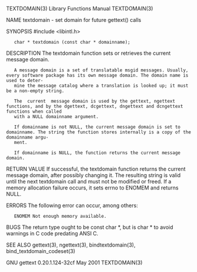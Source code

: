 TEXTDOMAIN(3)							   Library Functions Manual							 TEXTDOMAIN(3)

NAME
       textdomain - set domain for future gettext() calls

SYNOPSIS
       #include <libintl.h>

       char * textdomain (const char * domainname);

DESCRIPTION
       The textdomain function sets or retrieves the current message domain.

       A message domain is a set of translatable msgid messages. Usually, every software package has its own message domain. The domain name is used to deter‐
       mine the message catalog where a translation is looked up; it must be a non-empty string.

       The  current  message domain is used by the gettext, ngettext functions, and by the dgettext, dcgettext, dngettext and dcngettext functions when called
       with a NULL domainname argument.

       If domainname is not NULL, the current message domain is set to domainname. The string the function stores internally is a copy of the domainname argu‐
       ment.

       If domainname is NULL, the function returns the current message domain.

RETURN VALUE
       If successful, the textdomain function returns the current message domain, after possibly changing it. The resulting string is  valid  until  the  next
       textdomain call and must not be modified or freed. If a memory allocation failure occurs, it sets errno to ENOMEM and returns NULL.

ERRORS
       The following error can occur, among others:

       ENOMEM Not enough memory available.

BUGS
       The return type ought to be const char *, but is char * to avoid warnings in C code predating ANSI C.

SEE ALSO
       gettext(3), ngettext(3), bindtextdomain(3), bind_textdomain_codeset(3)

GNU gettext 0.20.1.124-32cf						   May 2001								 TEXTDOMAIN(3)
